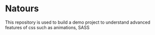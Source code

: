 # Natours
This repository is used to build a demo project to understand advanced features of css such as animations, SASS
